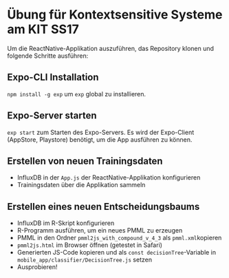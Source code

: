 # Übung für Kontextsensitive Systeme am KIT SS17
Um die ReactNative-Applikation auszuführen, das Repository klonen und folgende Schritte ausführen:

## Expo-CLI Installation
`npm install -g exp` um `exp` global zu installieren.

## Expo-Server starten
`exp start` zum Starten des Expo-Servers. Es wird der Expo-Client (AppStore, Playstore) benötigt, um die App ausführen zu können.

## Erstellen von neuen Trainingsdaten
- InfluxDB in der `App.js` der ReactNative-Applikation konfigurieren
- Trainingsdaten über die Applikation sammeln

## Erstellen eines neuen Entscheidungsbaums
- InfluxDB im R-Skript konfigurieren
- R-Programm ausführen, um ein neues PMML zu erzeugen
- PMML in den Ordner `pmml2js_with_compound_v_4_3` als `pmml.xml`kopieren
- `pmml2js.html` im Browser öffnen (getestet in Safari)
- Generierten JS-Code kopieren und als `const decisionTree`-Variable in `mobile_app/classifier/DecisionTree.js` setzen
- Ausprobieren!


